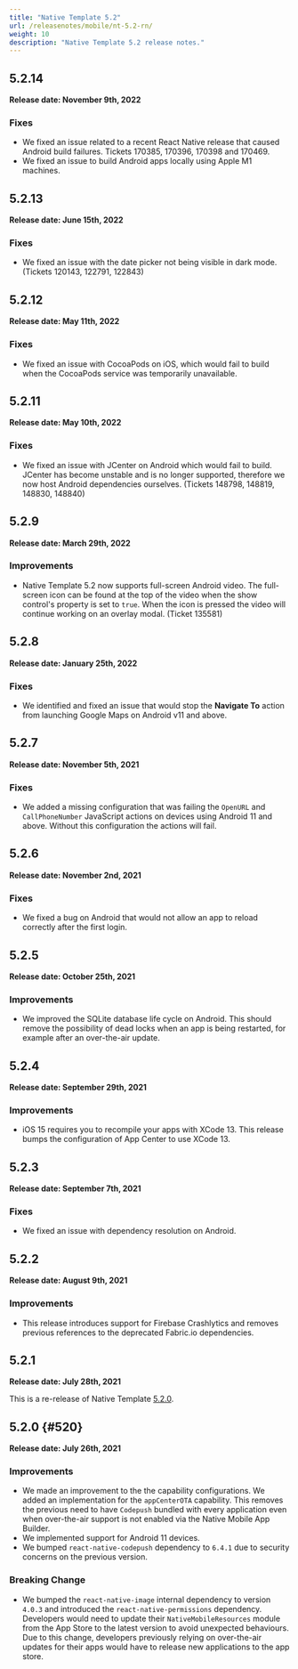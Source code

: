 ```yaml
---
title: "Native Template 5.2"
url: /releasenotes/mobile/nt-5.2-rn/
weight: 10
description: "Native Template 5.2 release notes."
---
```


## 5.2.14

**Release date: November 9th, 2022**

### Fixes

* We fixed an issue related to a recent React Native release that caused Android build failures. Tickets 170385, 170396, 170398 and 170469.
* We fixed an issue to build Android apps locally using Apple M1 machines.

## 5.2.13

**Release date: June 15th, 2022**

### Fixes

* We fixed an issue with the date picker not being visible in dark mode. (Tickets 120143, 122791, 122843)

## 5.2.12

**Release date: May 11th, 2022**

### Fixes

* We fixed an issue with CocoaPods on iOS, which would fail to build when the CocoaPods service was temporarily unavailable.

## 5.2.11

**Release date: May 10th, 2022**

### Fixes

* We fixed an issue with JCenter on Android which would fail to build. JCenter has become unstable and is no longer supported, therefore we now host Android dependencies ourselves. (Tickets 148798, 148819, 148830, 148840)

## 5.2.9

**Release date: March 29th, 2022** 

### Improvements

* Native Template 5.2 now supports full-screen Android video. The full-screen icon can be found at the top of the video when the show control's property is set to `true`. When the icon is pressed the video will continue working on an overlay modal. (Ticket 135581)

## 5.2.8

**Release date: January 25th, 2022** 

### Fixes

* We identified and fixed an issue that would stop the **Navigate To** action from launching Google Maps on Android v11 and above.

## 5.2.7

**Release date: November 5th, 2021** 

### Fixes

* We added a missing configuration that was failing the `OpenURL` and `CallPhoneNumber` JavaScript actions on devices using Android 11 and above. Without this configuration the actions will fail.

## 5.2.6

**Release date: November 2nd, 2021**

### Fixes

* We fixed a bug on Android that would not allow an app to reload correctly after the first login.

## 5.2.5

**Release date: October 25th, 2021**

### Improvements

* We improved the SQLite database life cycle on Android. This should remove the possibility of dead locks when an app is being restarted, for example after an over-the-air update.

## 5.2.4

**Release date: September 29th, 2021**

### Improvements

* iOS 15 requires you to recompile your apps with XCode 13. This release bumps the configuration of App Center to use XCode 13.

## 5.2.3

**Release date: September 7th, 2021**

### Fixes

* We fixed an issue with dependency resolution on Android.

## 5.2.2

**Release date: August 9th, 2021**

### Improvements

* This release introduces support for Firebase Crashlytics and removes previous references to the deprecated Fabric.io dependencies.

## 5.2.1

**Release date: July 28th, 2021**

This is a re-release of Native Template [5.2.0](#520).

## 5.2.0 {#520}

**Release date: July 26th, 2021**

### Improvements

* We made an improvement to the the capability configurations. We added an implementation for the `appCenterOTA` capability. This removes the previous need to have `Codepush` bundled with every application even when over-the-air support is not enabled via the Native Mobile App Builder.
* We implemented support for Android 11 devices.
* We bumped `react-native-codepush` dependency to `6.4.1` due to security concerns on the previous version.

### Breaking Change

* We bumped the `react-native-image` internal dependency to version `4.0.3` and introduced the `react-native-permissions` dependency. Developers would need to update their `NativeMobileResources` module from the App Store to the latest version to avoid unexpected behaviours. Due to this change, developers previously relying on over-the-air updates for their apps would have to release new applications to the app store.
